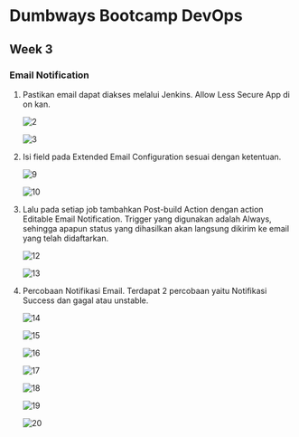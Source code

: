 # Dumbways Bootcamp DevOps
## Week 3
### Email Notification

1. Pastikan email dapat diakses melalui Jenkins. Allow Less Secure App di on kan.
   
   ![2]()

   ![3]()

2. Isi field pada Extended Email Configuration sesuai dengan ketentuan. 
   
   ![9]()

   ![10]()

3. Lalu pada setiap job tambahkan Post-build Action dengan action Editable Email Notification. Trigger yang digunakan adalah Always, sehingga apapun status yang dihasilkan akan langsung dikirim ke email yang telah didaftarkan.
   
   ![12]()

   ![13]()

4. Percobaan Notifikasi Email. Terdapat 2 percobaan yaitu Notifikasi Success dan gagal atau unstable.
   
   ![14]()

   ![15]()

   ![16]()

   ![17]()

   ![18]()

   ![19]()

   ![20]()
   